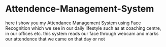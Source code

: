 # Attendence-Management-System
here i show you my Attendance Management System using Face Recognition which we see in our daily lifestyle such as at coaching centre, in our offices etc.
this system reads our face through webcam and marks our attendence that we came on that day or not 
